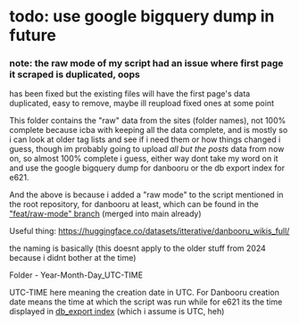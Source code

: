 # todo: use google bigquery dump in future

### note: the raw mode of my script had an issue where first page it scraped is duplicated, oops

has been fixed but the existing files will have the first page's data duplicated, easy to remove, maybe ill reupload fixed ones at some point

This folder contains the "raw" data from the sites (folder names), not 100% complete because icba with keeping all the data complete, and is mostly so i can look at older tag lists and see if i need them or how things changed i guess, though im probably going to upload *all but the posts* data from now on, so almost 100% complete i guess, either way dont take my word on it and use the google bigquery dump for danbooru or the db export index for e621.

And the above is because i added a "raw mode" to the script mentioned in the root repository, for danbooru at least, which can be found in the ["feat/raw-mode" branch](https://github.com/DraconicDragon/danbooru-e621-tag-list-processor/tree/feat/raw-mode) (merged into main already)

Useful thing: https://huggingface.co/datasets/itterative/danbooru_wikis_full/

the naming is basically (this doesnt apply to the older stuff from 2024 because i didnt bother at the time)

Folder - Year-Month-Day_UTC-TIME

UTC-TIME here meaning the creation date in UTC. For Danbooru creation date means the time at which the script was run while for e621 its the time displayed in [db_export index](https://e621.net/db_export/) (which i assume is UTC, heh)
